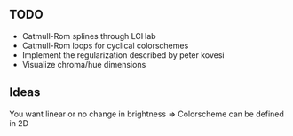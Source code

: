 ## TODO
- Catmull-Rom splines through LCHab
- Catmull-Rom loops for cyclical colorschemes
- Implement the regularization described by peter kovesi
- Visualize chroma/hue dimensions

## Ideas
You want linear or no change in brightness => Colorscheme can be defined in 2D
